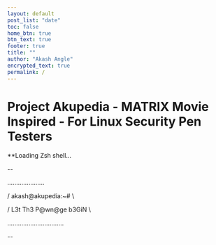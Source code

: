 ```yaml
---
layout: default
post_list: "date"
toc: false
home_btn: true
btn_text: true
footer: true
title: ""
author: "Akash Angle"
encrypted_text: true
permalink: /
---
```


# Project Akupedia - MATRIX Movie Inspired - For Linux Security Pen Testers

**Loading Zsh shell...

--

   .....................
                                  
 /    akash@akupedia:~#   \
                       
/   L3t Th3 P@wn@ge b3GiN   \       
                             
................................  

--


